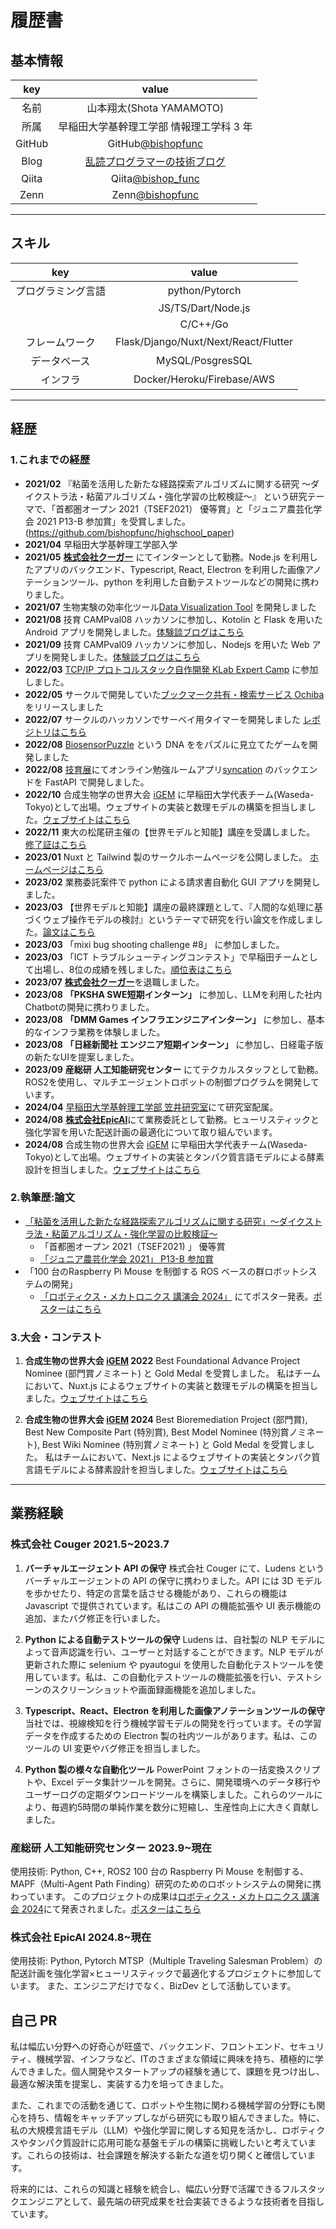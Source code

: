 # 履歴書

## 基本情報

|  key   |                               value                               |
| :----: | :---------------------------------------------------------------: |
|  名前  |                     山本翔太(Shota YAMAMOTO)                      |
|  所属  |             早稲田大学基幹理工学部 情報理工学科 3 年              |
| GitHub |        GitHub[@bishopfunc](https://github.com/bishopfunc)         |
|  Blog  | [乱読プログラマーの技術ブログ](https://bishopfunc.herokuapp.com/) |
| Qiita  |        Qiita[@bishop_func](https://qiita.com/bishop_func)         |
|  Zenn  |          Zenn[@bishopfunc](https://zenn.dev/bishopfunc)           |

---

## スキル

|        key         |              value              |
| :----------------: | :-----------------------------: |
| プログラミング言語 |         python/Pytorch          |
|                    |       JS/TS/Dart/Node.js        |
|                    |            C/C++/Go             |
|   フレームワーク   | Flask/Django/Nuxt/Next/React/Flutter |
|    データベース    |        MySQL/PosgresSQL         |
|      インフラ      |   Docker/Heroku/Firebase/AWS    |


---

## 経歴

### **1.これまでの経歴**

- **2021/02** 『粘菌を活用した新たな経路探索アルゴリズムに関する研究 ～ダイクストラ法・粘菌アルゴリズム・強化学習の比較検証～』
  という研究テーマで、「首都圏オープン 2021（TSEF2021） 優等賞」と「ジュニア農芸化学会 2021 P13-B 参加賞」を受賞しました。
  (https://github.com/bishopfunc/highschool_paper)
- **2021/04** 早稲田大学基幹理工学部入学
- **2021/05** [**株式会社クーガー**](https://couger.co.jp/) にてインターンとして勤務。Node.js を利用したアプリのバックエンド、Typescript, React, Electron を利用した画像アノテーションツール、python を利用した自動テストツールなどの開発に携わりました。
- **2021/07** 生物実験の効率化ツール[Data Visualization Tool](https://github.com/iGEM-Waseda/igemwaseda_biotools/tree/master/data_visualization_tool) を開発しました
- **2021/08** 技育 CAMPval08 ハッカソンに参加し、Kotolin と Flask を用いた Android アプリを開発しました。[体験談ブログはこちら](https://bishopfunc.herokuapp.com/k9goawp9gimoqz8jnxnk/)
- **2021/09** 技育 CAMPval09 ハッカソンに参加し、Nodejs を用いた Web アプリを開発しました。[体験談ブログはこちら](https://bishopfunc.herokuapp.com/t5kl18vy7qkppsbdtslx/)
- **2022/03** [TCP/IP プロトコルスタック自作開発 KLab Expert Camp](https://klab-hr.snar.jp/jobboard/detail.aspx?id=uJyeCPYsstg) に参加しました。
- **2022/05** サークルで開発していた[ブックマーク共有・検索サービス Ochiba](https://ochiba.onrender.com/) をリリースしました
- **2022/07** サークルのハッカソンでサーベイ用タイマーを開発しました [レポジトリはこちら](https://github.com/bishopfunc/WINCHackathon2022)
- **2022/08** [BiosensorPuzzle](https://bishopfunc.github.io/BiosensorPuzzle/) という DNA ををパズルに見立てたゲームを開発しました
- **2022/08** [技育展](https://talent.supporterz.jp/geekten/2024/)にてオンライン勉強ルームアプリ[syncation](https://github.com/manasan-iTL/Syncation-backend) のバックエンドを FastAPI で開発しました。
- **2022/10** 合成生物学の世界大会 [iGEM](https://jamboree.igem.org/) に早稲田大学代表チーム(Waseda-Tokyo)として出場。ウェブサイトの実装と数理モデルの構築を担当しました。[ウェブサイトはこちら](https://2022.igem.wiki/waseda-tokyo/)
- **2022/11** 東大の松尾研主催の【世界モデルと知能】講座を受講しました。 [修了証はこちら](https://github.com/bishopfunc/Curriculum-Vitae/blob/main/pdf/world_model_2022_certification.pdf)
- **2023/01** Nuxt と Tailwind 製のサークルホームページを公開しました。 [ホームページはこちら](https://igem-waseda.netlify.app/)
- **2023/02** 業務委託案件で python による請求書自動化 GUI アプリを開発しました。
- **2023/03** 【世界モデルと知能】講座の最終課題として、『人間的な処理に基づくウェブ操作モデルの検討』というテーマで研究を行い論文を作成しました。[論文はこちら](https://github.com/bishopfunc/Curriculum-Vitae/blob/main/pdf/world_model_paper.pdf)
- **2023/03** 「mixi bug shooting challenge #8」 に参加しました。
- **2023/03** 「ICT トラブルシューティングコンテスト」で早稲田チームとして出場し、8位の成績を残しました。[順位表はこちら](https://icttoracon.net/archives/8986)
- **2023/07** [**株式会社クーガー**](https://couger.co.jp/)を退職しました。
- **2023/08** **「PKSHA SWE短期インターン」** に参加し、LLMを利用した社内Chatbotの開発に携わりました。
- **2023/08** **「DMM Games インフラエンジニアインターン」** に参加し、基本的なインフラ業務を体験しました。
- **2023/08** **「日経新聞社 エンジニア短期インターン」** に参加し、日経電子版の新たなUIを提案しました。
- **2023/09** **産総研 人工知能研究センター** にてテクカルスタッフとして勤務。ROS2を使用し、マルチエージェントロボットの制御プログラムを開発しています。
- **2024/04** [早稲田大学基幹理工学部 笠井研究室](http://kasai.comm.waseda.ac.jp/)にて研究室配属。
- **2024/08** [**株式会社EpicAI**](https://epicai.co.jp/)にて業務委託として勤務。ヒューリスティックと強化学習を用いた配送計画の最適化について取り組んでいます。
- **2024/08** 合成生物の世界大会 [iGEM](https://jamboree.igem.org/) に早稲田大学代表チーム(Waseda-Tokyo)として出場。ウェブサイトの実装とタンパク質言語モデルによる酵素設計を担当しました。[ウェブサイトはこちら](https://2024.igem.wiki/waseda-tokyo/)

### **2.執筆歴:論文**

- [「粘菌を活用した新たな経路探索アルゴリズムに関する研究」〜ダイクストラ法・粘菌アルゴリズム・強化学習の比較検証〜](https://github.com/bishopfunc/highschool_paper)
  - 「首都圏オープン 2021（TSEF2021) 」 優等賞
  - [「ジュニア農芸化学会 2021」 P13-B 参加賞](https://www.jsbba.or.jp/2021/program_junior.html)
- 「100 台のRaspberry Pi Mouse を制御する ROS ベースの群ロボットシステムの開発」
   - [「ロボティクス・メカトロニクス 講演会 2024」](https://robomech.org/2024/) にてポスター発表。[ポスターはこちら](https://github.com/bishopfunc/Curriculum-Vitae/blob/main/pdf/100mouse_poster_ver_final.pdf)

### **3.大会・コンテスト**
1. **合成生物の世界大会 [iGEM](https://jamboree.igem.org/) 2022**
   Best Foundational Advance Project Nominee (部門賞ノミネート) と Gold Medal を受賞しました。
   私はチームにおいて、Nuxt.js によるウェブサイトの実装と数理モデルの構築を担当しました。[ウェブサイトはこちら](https://2022.igem.wiki/waseda-tokyo/)

2. **合成生物の世界大会 [iGEM](https://jamboree.igem.org/) 2024**
   Best Bioremediation Project (部門賞), Best New Composite Part (特別賞), Best Model Nominee (特別賞ノミネート), Best Wiki Nominee (特別賞ノミネート) と Gold Medal を受賞しました。
   私はチームにおいて、Next.js によるウェブサイトの実装とタンパク質言語モデルによる酵素設計を担当しました。[ウェブサイトはこちら](https://2024.igem.wiki/waseda-tokyo/)

---

## 業務経験

### 株式会社 Couger 2021.5~2023.7
1. **バーチャルエージェント API の保守**
   株式会社 Couger にて、Ludens というバーチャルエージェントの API の保守に携わりました。API には 3D モデルを歩かせたり、特定の言葉を話させる機能があり、これらの機能は Javascript で提供されています。私はこの API の機能拡張や UI 表示機能の追加、またバグ修正を行いました。

2. **Python による自動テストツールの保守**
   Ludens は、自社製の NLP モデルによって音声認識を行い、ユーザーと対話することができます。NLP モデルが更新された際に selenium や pyautogui を使用した自動化テストツールを使用しています。私は、この自動化テストツールの機能拡張を行い、テストシーンのスクリーンショットや画面録画機能を追加しました。

3. **Typescript、React、Electron を利用した画像アノテーションツールの保守**
   当社では、視線検知を行う機械学習モデルの開発を行っています。その学習データを作成するための Electron 製の社内ツールがあります。私は、このツールの UI 変更やバグ修正を担当しました。

4. **Python 製の様々な自動化ツール**
   PowerPoint フォントの一括変換スクリプトや、Excel データ集計ツールを開発。さらに、開発環境へのデータ移行やユーザーログの定期ダウンロードツールを構築しました。これらのツールにより、毎週約5時間の単純作業を数分に短縮し、生産性向上に大きく貢献しました。

### 産総研 人工知能研究センター 2023.9~現在
使用技術: Python, C++, ROS2
100 台の Raspberry Pi Mouse を制御する、MAPF（Multi-Agent Path Finding）研究のためのロボットシステムの開発に携わっています。
このプロジェクトの成果は[ロボティクス・メカトロニクス 講演会 2024](https://robomech.org/2024/)にて発表されました。[ポスターはこちら](https://github.com/bishopfunc/Curriculum-Vitae/blob/main/pdf/100mouse_poster_ver_final.pdf)


### 株式会社 EpicAI 2024.8~現在
使用技術: Python, Pytorch
MTSP（Multiple Traveling Salesman Problem）の配送計画を強化学習×ヒューリスティックで最適化するプロジェクトに参加しています。
また、エンジニアだけでなく、BizDev として活動しています。

## 自己 PR
私は幅広い分野への好奇心が旺盛で、バックエンド、フロントエンド、セキュリティ、機械学習、インフラなど、ITのさまざまな領域に興味を持ち、積極的に学んできました。個人開発やスタートアップの経験を通じて、課題を見つけ出し、最適な解決策を提案し、実装する力を培ってきました。

また、これまでの活動を通じて、ロボットや生物に関わる機械学習の分野にも関心を持ち、情報をキャッチアップしながら研究にも取り組んできました。特に、私の大規模言語モデル（LLM）や強化学習に関しする知見を活かし、ロボティクスやタンパク質設計に応用可能な基盤モデルの構築に挑戦したいと考えています。これらの技術は、社会課題を解決する新たな道を切り開くと確信しています。

将来的には、これらの知識と経験を統合し、幅広い分野で活躍できるフルスタックエンジニアとして、最先端の研究成果を社会実装できるような技術者を目指しています。
